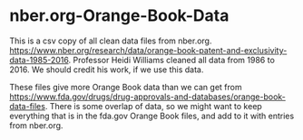 # nber.org-Orange-Book-Data
This is a csv copy of all clean data files from nber.org.  https://www.nber.org/research/data/orange-book-patent-and-exclusivity-data-1985-2016.  Professor Heidi Williams cleaned all data from 1986 to 2016.  We should credit his work, if we use this data.  

These files give more Orange Book data than we can get from https://www.fda.gov/drugs/drug-approvals-and-databases/orange-book-data-files.  There is some overlap of data, so we might want to keep everything that is in the fda.gov Orange Book files, and add to it with entries from nber.org.
